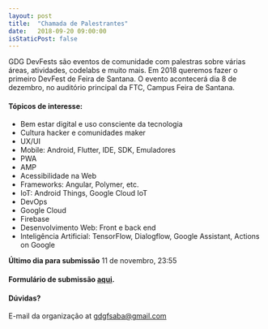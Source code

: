 ```yaml
---
layout: post
title:  "Chamada de Palestrantes"
date:   2018-09-20 09:00:00
isStaticPost: false
---
```

GDG DevFests são eventos de comunidade com palestras sobre várias áreas, atividades, codelabs e muito mais. Em 2018 queremos fazer o primeiro DevFest de Feira de Santana. O evento acontecerá dia 8 de dezembro, no auditório principal da FTC, Campus Feira de Santana.

#### Tópicos de interesse:
* Bem estar digital e uso consciente da tecnologia
* Cultura hacker e comunidades maker
* UX/UI
* Mobile: Android, Flutter, IDE, SDK, Emuladores
* PWA
* AMP
* Acessibilidade na Web
* Frameworks: Angular, Polymer, etc.
* IoT: Android Things, Google Cloud IoT
* DevOps
* Google Cloud
* Firebase
* Desenvolvimento Web: Front e back end
* Inteligência Artificial: TensorFlow, Dialogflow, Google Assistant, Actions on Google

__Último dia para submissão__ 11 de novembro, 23:55


#### Formulário de submissão [aqui](https://docs.google.com/forms/d/1Xsp6IaOD57PzZogaFiYaCmgwlDgwL6Xl2IIHbymaLf8/).

#### Dúvidas? 
E-mail da organização at [gdgfsaba@gmail.com](mailto:gdgfsaba@gmail.com)
